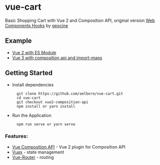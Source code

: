 # vue-cart
Basic Shopping Cart with Vue 2 and Composition API, original version [Web Components Hooks](https://github.com/geocine/web-components-hooks-demo) by [geocine](https://github.com/geocine)

Example
------------
* [Vue 2 with ES Module](https://github.com/aelbore/vue-cart)
* [Vue 3 with composition api and import-maps](https://github.com/aelbore/vue-cart/tree/vue3-composition-api)


Getting Started
------------
  * Install dependencies
    ```
      git clone https://github.com/aelbore/vue-cart.git
      cd vue-cart
      git checkout vue2-composition-api
      npm install or yarn install
    ```
  * Run the Application
    ```
      npm run serve or yarn serve
    ```

### Features:
* [Vue Composition API](https://github.com/vuejs/composition-api) - Vue 2 plugin for Composition API 
* [Vuex](https://vuex.vuejs.org/) - state management
* [Vue-Router](https://router.vuejs.org/) - routing
